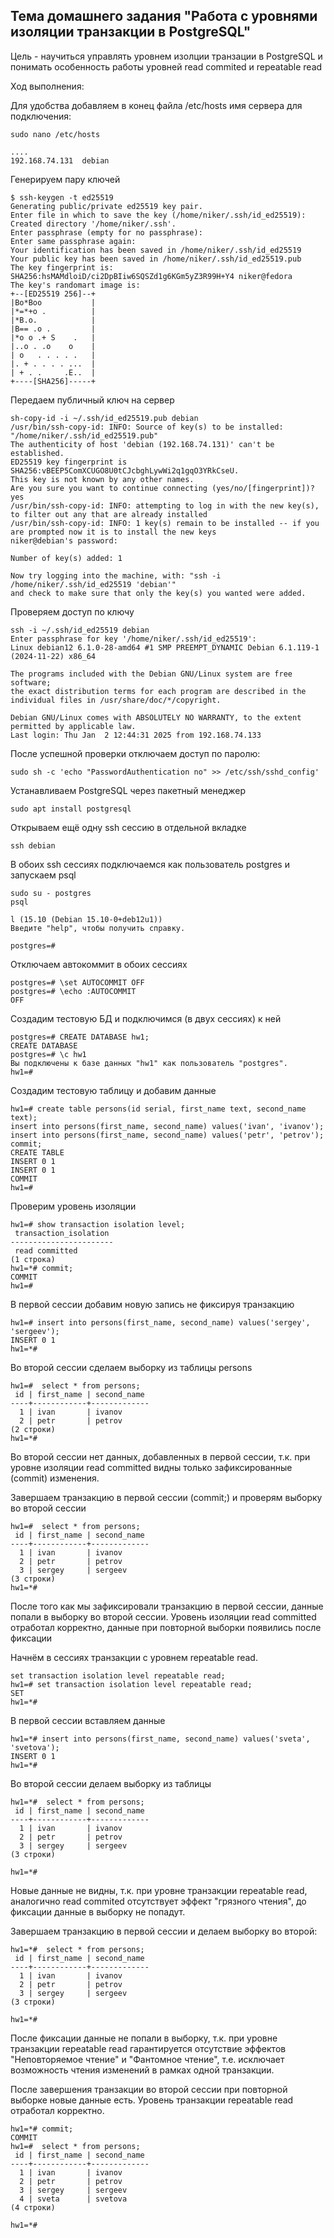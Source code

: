 ## Тема домашнего задания "Работа с уровнями изоляции транзакции в PostgreSQL"

Цель - научиться управлять уровнем изолции транзации в PostgreSQL и понимать особенность работы уровней read commited и repeatable read

Ход выполнения:

Для удобства добавляем в конец файла /etc/hosts имя сервера для подключения:
```console
sudo nano /etc/hosts

....
192.168.74.131  debian
```

Генерируем пару ключей

```console
$ ssh-keygen -t ed25519
Generating public/private ed25519 key pair.
Enter file in which to save the key (/home/niker/.ssh/id_ed25519): 
Created directory '/home/niker/.ssh'.
Enter passphrase (empty for no passphrase): 
Enter same passphrase again: 
Your identification has been saved in /home/niker/.ssh/id_ed25519
Your public key has been saved in /home/niker/.ssh/id_ed25519.pub
The key fingerprint is:
SHA256:hsMAMdloiD/ci2DpBIiw6SQSZd1g6KGm5yZ3R99H+Y4 niker@fedora
The key's randomart image is:
+--[ED25519 256]--+
|Bo*Boo           |
|*=*+o .          |
|*B.o.            |
|B== .o .         |
|*o o .+ S    .   |
|..o . .o    o    |
| o   . . . . .   |
|. + . . . . ...  |
| + . .     .E..  |
+----[SHA256]-----+
```
Передаем публичный ключ на сервер

```console
sh-copy-id -i ~/.ssh/id_ed25519.pub debian
/usr/bin/ssh-copy-id: INFO: Source of key(s) to be installed: "/home/niker/.ssh/id_ed25519.pub"
The authenticity of host 'debian (192.168.74.131)' can't be established.
ED25519 key fingerprint is SHA256:vBEEP5ComXCUGO8U0tCJcbghLywWi2q1gqO3YRkCseU.
This key is not known by any other names.
Are you sure you want to continue connecting (yes/no/[fingerprint])? yes
/usr/bin/ssh-copy-id: INFO: attempting to log in with the new key(s), to filter out any that are already installed
/usr/bin/ssh-copy-id: INFO: 1 key(s) remain to be installed -- if you are prompted now it is to install the new keys
niker@debian's password: 

Number of key(s) added: 1

Now try logging into the machine, with: "ssh -i /home/niker/.ssh/id_ed25519 'debian'"
and check to make sure that only the key(s) you wanted were added.
```

Проверяем доступ по ключу

```console
ssh -i ~/.ssh/id_ed25519 debian 
Enter passphrase for key '/home/niker/.ssh/id_ed25519': 
Linux debian12 6.1.0-28-amd64 #1 SMP PREEMPT_DYNAMIC Debian 6.1.119-1 (2024-11-22) x86_64

The programs included with the Debian GNU/Linux system are free software;
the exact distribution terms for each program are described in the
individual files in /usr/share/doc/*/copyright.

Debian GNU/Linux comes with ABSOLUTELY NO WARRANTY, to the extent
permitted by applicable law.
Last login: Thu Jan  2 12:44:31 2025 from 192.168.74.133
```

После успешной проверки отключаем доступ по паролю:

```console
sudo sh -c 'echo "PasswordAuthentication no" >> /etc/ssh/sshd_config'
```

Устанавливаем PostgreSQL через пакетный менеджер
```console
sudo apt install postgresql
```

Открываем ещё одну ssh сессию в отдельной вкладке
```console
ssh debian
```

В обоих ssh сессиях подключаемся как пользователь postgres и запускаем psql
```console 
sudo su - postgres
psql

l (15.10 (Debian 15.10-0+deb12u1))
Введите "help", чтобы получить справку.

postgres=# 
```

Отключаем автокоммит в обоих сессиях

```postgres
postgres=# \set AUTOCOMMIT OFF
postgres=# \echo :AUTOCOMMIT
OFF
```

Создадим тестовую БД и подключимся (в двух сессиях) к ней 
```postgres
postgres=# CREATE DATABASE hw1;
CREATE DATABASE
postgres=# \c hw1
Вы подключены к базе данных "hw1" как пользователь "postgres".
hw1=# 
```

Создадим тестовую таблицу и добавим данные 
```postgres
hw1=# create table persons(id serial, first_name text, second_name text);
insert into persons(first_name, second_name) values('ivan', 'ivanov');
insert into persons(first_name, second_name) values('petr', 'petrov');
commit;
CREATE TABLE
INSERT 0 1
INSERT 0 1
COMMIT
hw1=#
```

Проверим уровень изоляции
```postgres
hw1=# show transaction isolation level;
 transaction_isolation 
-----------------------
 read committed
(1 строка)
hw1=*# commit;
COMMIT
hw1=# 
```

В первой сессии добавим новую запись не фиксируя транзакцию
```postgres
hw1=# insert into persons(first_name, second_name) values('sergey', 'sergeev');
INSERT 0 1
hw1=*# 
```

Во второй сессии сделаем выборку из таблицы persons
```postgres
hw1=#  select * from persons;
 id | first_name | second_name 
----+------------+-------------
  1 | ivan       | ivanov
  2 | petr       | petrov
(2 строки)
hw1=*# 
```
Во второй сессии нет данных, добавленных в первой сессии, т.к. при уровне изоляции read committed видны только зафиксированные (commit) изменения.

Завершаем транзакцию в первой сессии (commit;) и проверям выборку во второй сессии
```postgres
hw1=#  select * from persons;
 id | first_name | second_name 
----+------------+-------------
  1 | ivan       | ivanov
  2 | petr       | petrov
  3 | sergey     | sergeev
(3 строки)
hw1=*# 
```

После того как мы зафиксировали транзакцию в первой сессии, данные попали в выборку во второй сессии. Уровень изоляции read committed отработал корректно, данные при повторной выборки появились после фиксации

Начнём в сессиях транзакции с уровнем repeatable read.

```postgres
set transaction isolation level repeatable read;
hw1=# set transaction isolation level repeatable read;
SET
hw1=*# 
```

В первой сессии вставляем данные
```postgres
hw1=*# insert into persons(first_name, second_name) values('sveta', 'svetova');
INSERT 0 1
hw1=*# 
```

Во второй сессии делаем выборку из таблицы
```postgres
hw1=*#  select * from persons;
 id | first_name | second_name 
----+------------+-------------
  1 | ivan       | ivanov
  2 | petr       | petrov
  3 | sergey     | sergeev
(3 строки)

hw1=*# 
```
Новые данные не видны, т.к. при уровне транзакции repeatable read, аналогично read commited отсутствует эффект "грязного чтения", до фиксации данные в выборку не попадут.

Завершаем транзакцию в первой сессии и делаем выборку во второй:
```postgres
hw1=*#  select * from persons;
 id | first_name | second_name 
----+------------+-------------
  1 | ivan       | ivanov
  2 | petr       | petrov
  3 | sergey     | sergeev
(3 строки)

hw1=*# 
```
После фиксации данные не попали в выборку, т.к. при уровне транзакции repeatable read гарантируется отсутствие эффектов "Неповторяемое чтение" и "Фантомное чтение", т.е. исключает возможность чтения изменений в рамках одной транзакции.

После завершения транзакции во второй сессии при повторной выборке новые данные есть. Уровень транзакции repeatable read отработал корректно.

```postgres
hw1=*# commit;
COMMIT
hw1=#  select * from persons;
 id | first_name | second_name 
----+------------+-------------
  1 | ivan       | ivanov
  2 | petr       | petrov
  3 | sergey     | sergeev
  4 | sveta      | svetova
(4 строки)

hw1=*# 
```


